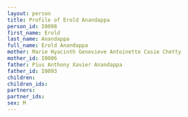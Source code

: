 ```yaml
---
layout: person
title: Profile of Erold Anandappa
person_id: I0098
first_name: Erold
last_name: Anandappa
full_name: Erold Anandappa
mother: Marie Hyacinth Genevieve Antoinette Casie Chetty
mother_id: I0006
father: Pius Anthony Xavier Anandappa
father_id: I0093
children:
children_ids:
partners:
partner_ids:
sex: M
---
```


